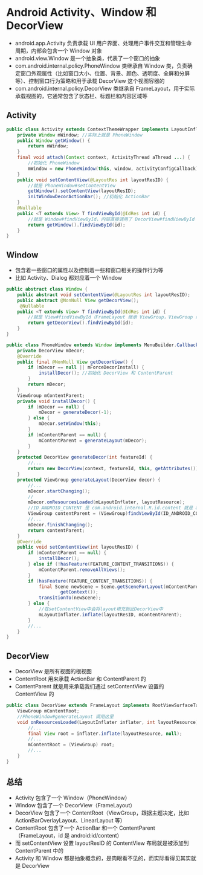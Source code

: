 # Android Activity、Window 和 DecorView
- android.app.Activity 负责承载 UI 用户界面、处理用户事件交互和管理生命周期，内部会包含一个 Window 对象
- android.view.Window 是一个抽象类，代表了一个窗口的抽象
- com.android.internal.policy.PhoneWindow 类继承自 Window 类，负责确定窗口外观属性（比如窗口大小、位置、背景、颜色、透明度、全屏和分屏等）、控制窗口行为策略和用于承载 DecorView 这个视图容器的
- com.android.internal.policy.DecorView 类继承自 FrameLayout，用于实际承载视图的，它通常包含了状态栏、标题栏和内容区域等

## Activity
```java
public class Activity extends ContextThemeWrapper implements LayoutInflater.Factory2, Window.Callback ... {
    private Window mWindow; //实际上就是 PhoneWindow
    public Window getWindow() {
        return mWindow;
    }
    final void attach(Context context, ActivityThread aThread ...) {
        //初始化 PhoneWindow
        mWindow = new PhoneWindow(this, window, activityConfigCallback);
    }
    public void setContentView(@LayoutRes int layoutResID) {
        //就是 PhoneWindow#setContentView
        getWindow().setContentView(layoutResID);
        initWindowDecorActionBar(); //初始化 ActionBar
    }
    @Nullable
    public <T extends View> T findViewById(@IdRes int id) {
        //就是 Window#findViewById，内部直接调用了 DecorView#findViewById 方法
        return getWindow().findViewById(id);
    }
}
```

## Window
- 包含着一些窗口的属性以及控制着一些和窗口相关的操作行为等
- 比如 Activity、Dialog 都对应着一个 Window

```java
public abstract class Window {
    public abstract void setContentView(@LayoutRes int layoutResID);
    public abstract @NonNull View getDecorView();
     @Nullable
    public <T extends View> T findViewById(@IdRes int id) {
        //就是 View#findViewById（FrameLayout 继承 ViewGroup，ViewGroup 继承 View）
        return getDecorView().findViewById(id);
    }
}
```

```java
public class PhoneWindow extends Window implements MenuBuilder.Callback {
    private DecorView mDecor;
    @Override
    public final @NonNull View getDecorView() {
        if (mDecor == null || mForceDecorInstall) {
            installDecor(); //初始化 DecorView 和 ContentParent
        }
        return mDecor;
    }
    ViewGroup mContentParent;
    private void installDecor() {
        if (mDecor == null) {
            mDecor = generateDecor(-1);
        } else {
            mDecor.setWindow(this);
        }
        if (mContentParent == null) {
            mContentParent = generateLayout(mDecor);
        }
    }
    protected DecorView generateDecor(int featureId) {
        //...
        return new DecorView(context, featureId, this, getAttributes());
    }
    protected ViewGroup generateLayout(DecorView decor) {
        //...
        mDecor.startChanging();
        //
        mDecor.onResourcesLoaded(mLayoutInflater, layoutResource);
        //ID_ANDROID_CONTENT 是 com.android.internal.R.id.content 就是 android:id/content
        ViewGroup contentParent = (ViewGroup)findViewById(ID_ANDROID_CONTENT);
        //...
        mDecor.finishChanging();
        return contentParent;
    }
    @Override
    public void setContentView(int layoutResID) {
        if (mContentParent == null) {
            installDecor();
        } else if (!hasFeature(FEATURE_CONTENT_TRANSITIONS)) {
            mContentParent.removeAllViews();
        }
        if (hasFeature(FEATURE_CONTENT_TRANSITIONS)) {
            final Scene newScene = Scene.getSceneForLayout(mContentParent, layoutResID,
                    getContext());
            transitionTo(newScene);
        } else {
            //在setContentView中会将layout填充到此DecorView中
            mLayoutInflater.inflate(layoutResID, mContentParent);
        }
        //...
    }
}        
```
 
## DecorView
- DecorView 是所有视图的根视图
- ContentRoot 用来承载 ActionBar 和 ContentParent 的
- ContentParent 就是用来承载我们通过 setContentView 设置的 ContentView 的

```java
public class DecorView extends FrameLayout implements RootViewSurfaceTaker, WindowCallbacks {
    ViewGroup mContentRoot;
    //PhoneWindow#generateLayout 调用这里
    void onResourcesLoaded(LayoutInflater inflater, int layoutResource) {
        //...
        final View root = inflater.inflate(layoutResource, null);
        //...
        mContentRoot = (ViewGroup) root;
        //...
    }
}
```

## 总结
- Activity 包含了一个 Window（PhoneWindow）
- Window 包含了一个 DecorView（FrameLayout）
- DecorView 包含了一个 ContentRoot（ViewGroup，跟据主题决定，比如 ActionBarOverlayLayout、LinearLayout 等）
- ContentRoot 包含了一个 ActionBar 和一个 ContentParent（FrameLayout，id 是 android:id/content）
- 而 setContentView 设置 layoutResID 的 ContentView 布局就是被添加到 ContentParent 中的
- Activity 和 Window 都是抽象概念的，是肉眼看不见的，而实际看得见其实就是 DecorView
